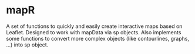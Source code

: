 # mapR
 A set of functions to quickly and easily create interactive maps based on Leaflet. Designed to work with mapData via sp objects. Also implements some functions to convert more complex objects (like contourlines, graphs, ...) into sp object.
 
 